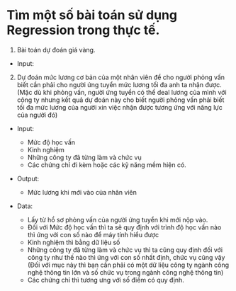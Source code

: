 # Tìm một số bài toán sử dụng Regression trong thực tế.
1. Bài toán dự đoán giá vàng.
+ Input: 

2. Dự đoán mức lương cơ bản của một nhân viên để cho người phỏng vấn biết cần phải cho người ứng tuyển mức lương tối đa anh ta nhận được. (Mặc dù khi phỏng vấn, người ứng tuyển có thể deal lương của mình với công ty nhưng kết quả dự đoán này cho biết người phỏng vấn phải biết tối đa mức lương của người xin việc nhận được tương ứng với năng lực của người đó)
+ Input: 
  - Mức độ học vấn
  - Kinh nghiệm
  - Những công ty đã từng làm và chức vụ
  - Các chứng chỉ đi kèm hoặc các kỹ năng mềm hiện có.
+ Output:
  - Mức lương khi mới vào của nhân viên
 
+ Data:
  - Lấy từ hồ sơ phỏng vấn của người ứng tuyển khi mới nộp vào.
  - Đối với Mức độ học vấn thì ta sẽ quy định với trình độ học vấn nào thì ứng với con số nào để máy tính hiểu được
  - Kinh nghiệm thì bằng dữ liệu số
  - Những công ty đã từng làm và chức vụ thì ta cũng quy định đối với công ty như thế nào thì ứng với con số nhất định, chức vụ cũng vậy (Đối với mục này thì bạn cần phải có một dữ liệu công ty ngành công nghệ thông tin lớn và số chức vụ trong ngành công nghệ thông tin)
  - Các chứng chỉ thì tương ưng với số điềm có quy định.
